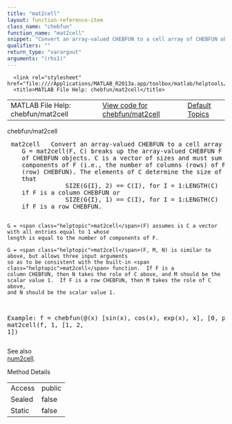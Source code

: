 ```yaml
---
title: "mat2cell"
layout: function-reference-item
class_name: "chebfun"
function_name: "mat2cell"
snippet: "Convert an array-valued CHEBFUN to a cell array of CHEBFUN objects."
qualifiers: ""
return_type: "varargout"
arguments: "(rhs1)"
---
```


<html>
   <head>
      <meta http-equiv="Content-Type" content="text/html; charset=utf-8">
   
      <link rel="stylesheet" href="file:////Applications/MATLAB_R2013a.app/toolbox/matlab/helptools/private/helpwin.css">
      <title>MATLAB File Help: chebfun/mat2cell</title>
   </head>
   <body>
      <!--Single-page help-->
      <table border="0" cellspacing="0" width="100%">
         <tr class="subheader">
            <td class="headertitle">MATLAB File Help: chebfun/mat2cell</td>
            <td class="subheader-left"><a href="matlab:edit chebfun/mat2cell">View code for chebfun/mat2cell</a></td>
            <td class="subheader-right"><a href="matlab:helpwin">Default Topics</a></td>
         </tr>
      </table>
      <div class="title">chebfun/mat2cell</div>
      <div class="helptext"><pre><!--helptext --> <span class="helptopic">mat2cell</span>   Convert an array-valued CHEBFUN to a cell array of CHEBFUN objects.
    G = <span class="helptopic">mat2cell</span>(F, C) breaks up the array-valued CHEBFUN F into a cell array G
    of CHEBFUN objects. C is a vector of sizes and must sum to the number of
    components of F (i.e., the number of columns (rows) of F if F is a column
    (row) CHEBFUN). The elements of C determine the size of each cell in G so
    that
                SIZE(G{I}, 2) == C(I), for I = 1:LENGTH(C)
    if F is a column CHEBFUN or
                SIZE(G{I}, 1) == C(I), for I = 1:LENGTH(C)
    if F is a row CHEBFUN.
 
    G = <span class="helptopic">mat2cell</span>(F) assumes is C a vector with all entries equal to 1 whose
    length is equal to the number of components of F.
 
    G = <span class="helptopic">mat2cell</span>(F, M, N) is similar to above, but allows three input arguments
    so as to be consistent with the built-in <span class="helptopic">mat2cell</span> function.  If F is a
    column CHEBFUN, then N takes the role of C above, and M should be the
    scalar value 1.  If F is a row CHEBFUN, then M takes the role of C above,
    and N should be the scalar value 1.
 
  Example:
    f = chebfun(@(x) [sin(x), cos(x), exp(x), x], [0, pi])
    g = mat2cell(f, 1, [1, 2, 1])</pre></div><!--after help --><!--seeAlso--><div class="footerlinktitle">See also</div><div class="footerlink"> <a href="matlab:helpwin chebfun/num2cell">num2cell</a>.
</div>
      <!--Method-->
      <div class="sectiontitle">Method Details</div>
      <table class="class-details">
         <tr>
            <td class="class-detail-label">Access</td>
            <td>public</td>
         </tr>
         <tr>
            <td class="class-detail-label">Sealed</td>
            <td>false</td>
         </tr>
         <tr>
            <td class="class-detail-label">Static</td>
            <td>false</td>
         </tr>
      </table>
   </body>
</html>
